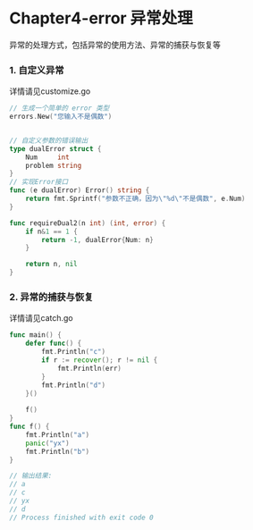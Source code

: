 # Chapter4-error 异常处理

异常的处理方式，包括异常的使用方法、异常的捕获与恢复等

### 1. 自定义异常
详情请见customize.go
````go
// 生成一个简单的 error 类型
errors.New("您输入不是偶数")


// 自定义参数的错误输出
type dualError struct {
	Num     int
	problem string
}
// 实现Error接口
func (e dualError) Error() string {
	return fmt.Sprintf("参数不正确，因为\"%d\"不是偶数", e.Num)
}

func requireDual2(n int) (int, error) {
	if n&1 == 1 {
		return -1, dualError{Num: n}
	}

	return n, nil
}
````

### 2. 异常的捕获与恢复
详情请见catch.go
````go
func main() {
	defer func() {
		fmt.Println("c")
		if r := recover(); r != nil {
			fmt.Println(err)
		}
		fmt.Println("d")
	}()
	
	f()
}
func f() {
	fmt.Println("a")
	panic("yx")
	fmt.Println("b")
}

// 输出结果:
// a
// c
// yx
// d
// Process finished with exit code 0
````